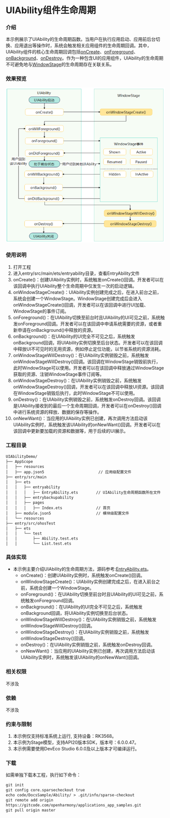 # UIAbility组件生命周期

### 介绍
本示例展示了UIAbility的生命周期函数。当用户在执行应用启动、应用前后台切换、应用退出等操作时，系统会触发相关应用组件的生命周期回调。其中，UIAbility组件的核心生命周期回调包括[onCreate](../reference/apis-ability-kit/js-apis-app-ability-uiAbility.md#oncreate)、[onForeground](../reference/apis-ability-kit/js-apis-app-ability-uiAbility.md#onforeground)、[onBackground](../reference/apis-ability-kit/js-apis-app-ability-uiAbility.md#onbackground)、[onDestroy](../reference/apis-ability-kit/js-apis-app-ability-uiAbility.md#ondestroy)。作为一种包含UI的应用组件，UIAbility的生命周期不可避免地与[WindowStage](../../application-dev/windowmanager/application-window-stage.md)的生命周期存在关联关系。

### 效果预览
![UIAbility-Life-Cycle](./screenshots/lifecycle_1.png)

### 使用说明
1. 打开工程
2. 进入entry/src/main/ets/entryability目录，查看EntryAbility文件
3. onCreate()：创建UIAbility实例时，系统触发onCreate()回调。开发者可以在该回调中执行UIAbility整个生命周期中仅发生一次的启动逻辑。
4. onWindowStageCreate()：UIAbility实例创建完成之后，在进入前台之前，系统会创建一个WindowStage。WindowStage创建完成后会进入onWindowStageCreate()回调，开发者可以在该回调中进行UI加载、WindowStage的事件订阅。
5. onForeground()：在UIAbility切换至前台时且UIAbility的UI可见之前，系统触发onForeground回调。开发者可以在该回调中申请系统需要的资源，或者重新申请在onBackground()中释放的资源。
6. onBackground()：在UIAbility的UI完全不可见之后，系统触发onBackground回调，将UIAbility实例切换至后台状态。开发者可以在该回调中释放UI不可见时的无用资源，例如停止定位功能，以节省系统的资源消耗。
7. onWindowStageWillDestroy()：在UIAbility实例销毁之前，系统触发onWindowStageWillDestroy()回调。该回调在WindowStage销毁前执行，此时WindowStage可以使用。开发者可以在该回调中释放通过WindowStage获取的资源、注销WindowStage事件订阅等。
8. onWindowStageDestroy()：在UIAbility实例销毁之前，系统触发onWindowStageDestroy()回调，开发者可以在该回调中释放UI资源。该回调在WindowStage销毁后执行，此时WindowStage不可以使用。
9. onDestroy()：在UIAbility实例销毁之前，系统触发onDestroy回调。该回调是UIAbility接收到的最后一个生命周期回调，开发者可以在onDestroy()回调中进行系统资源的释放、数据的保存等操作。
10. onNewWant()：当应用的UIAbility实例已创建，再次调用方法启动该UIAbility实例时，系统触发该UIAbility的onNewWant()回调。开发者可以在该回调中更新要加载的资源和数据等，用于后续的UI展示。
### 工程目录
```
UIAbilityDemo/
├── AppScope
│   ├── resources
│   ├── app.json5                        // 应用级配置文件
├── entry/src/main
│   ├── ets
│   │   ├── entryability
│   │   │   ├── EntryAbility.ets        // UIAbility生命周期函数所在文件
│   │   ├── entrybackupability
│   │   ├── pages
│   │   │   ├── Index.ets               // 首页
│   ├── module.json5                    // 模块级配置文件
│   └── resources
├── entry/src/ohosTest
│   ├── ets
│   │   └── test
│   │       ├── Ability.test.ets
│   │       └── List.test.ets
```
### 具体实现

* 本示例主要介绍UIAbility的生命周期方法，源码参考:[EntryAbility.ets](entry/src/main/ets/entryability/EntryAbility.ets)。
    * onCreate()：创建UIAbility实例时，系统触发onCreate()回调。
    * onWindowStageCreate()：UIAbility实例创建完成之后，在进入前台之前，系统会创建一个WindowStage。
    * onForeground()：在UIAbility切换至前台时且UIAbility的UI可见之前，系统触发onForeground回调。
    * onBackground()：在UIAbility的UI完全不可见之后，系统触发onBackground回调，将UIAbility实例切换至后台状态。
    * onWindowStageWillDestroy()：在UIAbility实例销毁之前，系统触发onWindowStageWillDestroy()回调。
    * onWindowStageDestroy()：在UIAbility实例销毁之前，系统触发onWindowStageDestroy()回调。
    * onDestroy()：在UIAbility实例销毁之前，系统触发onDestroy回调。
    * onNewWant()：当应用的UIAbility实例已创建，再次调用方法启动该UIAbility实例时，系统触发该UIAbility的onNewWant()回调。

### 相关权限
不涉及
### 依赖
不涉及
### 约束与限制
1. 本示例仅支持标准系统上运行, 支持设备：RK3568。
2. 本示例为Stage模型，支持API20版本SDK，版本号：6.0.0.47。
3. 本示例需要使用DevEco Studio 6.0.0及以上版本才可编译运行。
### 下载
如需单独下载本工程，执行如下命令：
```
git init
git config core.sparsecheckout true
echo code/DocsSample/Ability/ > .git/info/sparse-checkout
git remote add origin https://gitcode.com/openharmony/applications_app_samples.git
git pull origin master
```